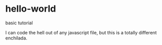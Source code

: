# hello-world
basic tutorial

I can code the hell out of any javascript file, but this is a totally different enchilada.
